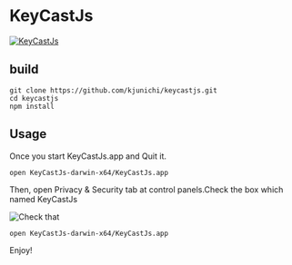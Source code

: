 # KeyCastJs

[![KeyCastJs](http://img.youtube.com/vi/31d83kMpbKY/0.jpg)](http://www.youtube.com/watch?v=31d83kMpbKY)

## build

```
git clone https://github.com/kjunichi/keycastjs.git
cd keycastjs
npm install
```

## Usage

Once you start KeyCastJs.app and Quit it.

```
open KeyCastJs-darwin-x64/KeyCastJs.app
```

Then, open Privacy & Security tab at control panels.Check the box which named KeyCastJs

![Check that](http://cdn-ak.f.st-hatena.com/images/fotolife/k/kjw_junichi/20151207/20151207073228.png)

```
open KeyCastJs-darwin-x64/KeyCastJs.app
```

Enjoy!
